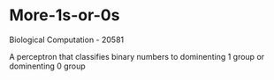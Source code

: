# More-1s-or-0s

Biological Computation - 20581

A perceptron that classifies binary numbers to dominenting 1 group or dominenting 0 group



